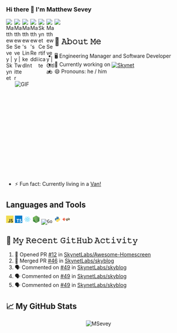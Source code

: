 ### Hi there 👋 I'm Matthew Sevey

<a href="http://sevey.hns.to">
  <img align="left" alt="Matthew Sevey | Skynet" width="22px" src="https://siasky.net/AAAW-h21PPBfkDsDaL1HwKasKBKc08i6Euz8I_9CLM3eww" />
</a>
<a href="https://twitter.com/mjsevey">
  <img align="left" alt="Matthew Sevey | Twitter" width="22px" src="https://raw.githubusercontent.com/peterthehan/peterthehan/master/assets/twitter.svg" />
</a>
<a href="https://www.linkedin.com/in/sevey/">
  <img align="left" alt="Matthew's LinkedIn" width="22px" src="https://raw.githubusercontent.com/peterthehan/peterthehan/master/assets/linkedin.svg" />
</a>
<a href="https://www.reddit.com/user/MSevey">
  <img align="left" alt="Matthew's Reddit" width="22px" src="https://raw.githubusercontent.com/peterthehan/peterthehan/master/assets/reddit.svg" />
</a>
<a href="https://siasky.net/AADZA6UAqnXIRrSjP4QR7jB417_o8ma9T4M11KwPfDxdww/">
  <img align="left" alt="Skynet Certificate" width="22px" src="https://siasky.net/PAGc2jf3RAll7vw4w8a9xnhtArlmnRvSjKCbu6rcPVBeSg" />
</a>
<a href="https://gitlab.com/MSevey">
  <img align="left" alt="Matthew Sevey | Gitlab" width="22px" src="https://siasky.net/EAArRH4UAWJ-pjFu8V6XHiIFYLx4ch0xWruGhoStZzm5hg" />
</a>
<!--
<a href="https://www.instagram.com/trek2gether">
  <img align="left" alt="Trek2gether Instagram" width="22px" src="https://siasky.net/OAC__tLuDnjkesLyUfnF9Bd6Y0cSI4zPjvuXCGAnLiUCBw" />
</a>
-->

<!--
**MSevey/MSevey** is a ✨ _special_ ✨ repository because its `README.md` (this file) appears on your GitHub profile.

Here are some ideas to get you started:

- 🔭 I’m currently working on ...
- 🌱 I’m currently learning ...
- 👯 I’m looking to collaborate on ...
- 🤔 I’m looking for help with ...
- 💬 Ask me about ...
- 📫 How to reach me: ...
- 😄 Pronouns: ...
- ⚡ Fun fact: ...
-->

![](https://visitor-badge.glitch.me/badge?page_id=MSevey.MSevey)
  
 <img align="right" alt="GIF" src="https://media.giphy.com/media/zOvBKUUEERdNm/giphy-downsized.gif" width="480" height="270"  /> 


## :book: 𝙰𝚋𝚘𝚞𝚝 𝙼𝚎
- 🖥 Engineering Manager and Software Developer
- 💼 Currently working on [<img src="https://siasky.net/OACSa6AlWYA_RMifCvTmuhFSx4hhzuBLDy5CKJ7AFnmAVA" height="30em" align="center" alt="Skynet" title="Skynet"/>](https://siasky.net)
- 😄 Pronouns: he / him
- ⚡ Fun fact: Currently living in a [Van!](https://www.instagram.com/trek2gether/) 
<!-- - 💻 𝙵𝚘𝚞𝚗𝚍𝚎𝚛 𝚘𝚏 SkyBuy -->

## Languages and Tools  
<code><img height="20" alt="JS" src="https://raw.githubusercontent.com/github/explore/80688e429a7d4ef2fca1e82350fe8e3517d3494d/topics/javascript/javascript.png"></code>
<code><img height="20" alt="TS" src="https://raw.githubusercontent.com/github/explore/80688e429a7d4ef2fca1e82350fe8e3517d3494d/topics/typescript/typescript.png"></code>
<code><img height="20" alt="React" src="https://raw.githubusercontent.com/github/explore/80688e429a7d4ef2fca1e82350fe8e3517d3494d/topics/react/react.png"></code>
<code><img height="20" alt="NodeJS" src="https://raw.githubusercontent.com/github/explore/80688e429a7d4ef2fca1e82350fe8e3517d3494d/topics/nodejs/nodejs.png"></code>
<code><img height="20" alt="Go" src="https://siasky.net/rAAIAcjh59hdOPx2aH0azea7sY8wdaJVWwNZ8GlMKOjcfQ"></code>
<code><img height="20" alt="Python" src="https://raw.githubusercontent.com/github/explore/80688e429a7d4ef2fca1e82350fe8e3517d3494d/topics/python/python.png"></code>
<code><img height="20" alt="Git" src="https://raw.githubusercontent.com/github/explore/80688e429a7d4ef2fca1e82350fe8e3517d3494d/topics/git/git.png"></code>

## 🔔 𝙼𝚢 𝚁𝚎𝚌𝚎𝚗𝚝 𝙶𝚒𝚝𝙷𝚞𝚋 𝙰𝚌𝚝𝚒𝚟𝚒𝚝𝚢
<!--START_SECTION:activity-->
1. 💪 Opened PR [#12](https://github.com/SkynetLabs/Awesome-Homescreen/pull/12) in [SkynetLabs/Awesome-Homescreen](https://github.com/SkynetLabs/Awesome-Homescreen)
2. 🎉 Merged PR [#46](https://github.com/SkynetLabs/skyblog/pull/46) in [SkynetLabs/skyblog](https://github.com/SkynetLabs/skyblog)
3. 🗣 Commented on [#49](https://github.com/SkynetLabs/skyblog/issues/49) in [SkynetLabs/skyblog](https://github.com/SkynetLabs/skyblog)
4. 🗣 Commented on [#49](https://github.com/SkynetLabs/skyblog/issues/49) in [SkynetLabs/skyblog](https://github.com/SkynetLabs/skyblog)
5. 🗣 Commented on [#49](https://github.com/SkynetLabs/skyblog/issues/49) in [SkynetLabs/skyblog](https://github.com/SkynetLabs/skyblog)
<!--END_SECTION:activity-->

## 📈 My GitHub Stats

<p align="center"> <img src="https://github-readme-stats.vercel.app/api?username=MSevey&show_icons=true&theme=gotham" alt="MSevey" />

